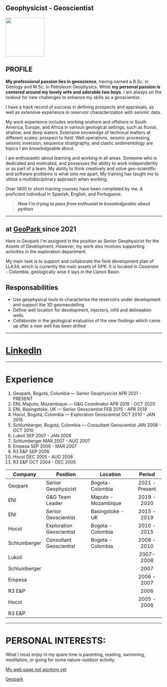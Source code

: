 
## Geophysicist - Geoscientist

<img style="float: center;" src="https://avatars.githubusercontent.com/u/21201884?v=4" width="125" height="125">



## PROFILE
  **My professional passion lies in geoscience**, having earned a B.Sc. in Geology and M.Sc. in Petroleum Geophysics. While **my personal passion is centered around my lovely wife and adorable two boys**. I am always on the lookout for new challenges to enhance my skills as a geoscientist.
  
   I have a track record of success in defining prospects and appraisals, as well as extensive experience in reservoir characterization with seismic data.
   
   My work experience includes working onshore and offshore in South America, Europe, and Africa in various geological settings, such as fluvial, shallow, and deep waters. Extensive knowledge of technical matters at different scales: prospect to field. Well operations, seismic processing, seismic inversion, sequence stratigraphy, and clastic sedimentology are topics I am knowledgeable about.
   
   I am enthusiastic about learning and working in all areas. Someone who is dedicated and motivated, and possesses the ability to work independently or as part of a team. My ability to think creatively and solve geo-scientific and software problems is what sets me apart. My training has taught me to utilize a multidisciplinary approach when working.
   
   Over 1400 hr short training courses have been completed by me. A proficient individual in Spanish, English, and Portuguese.

    
   >  ***Now I'm trying to pass from enthusiat to knowledgeable about python***


---
## at <a href="https://www.geo-park.com" target="_blank">GeoPark </a> since 2021

Here in Geopark I'm assigned in the position as Senior Geophysicist for the Assets of Development. However, my work also involves supporting activities in the exploration department.

My main task is to support and collaborate the field development plan of LLA34, which is currently the main assets of GPK. It is located in *Casanare - Colombia*, geologically wise it lays in the Llanos Basin.

## Responsabilities
- Use geophysical tools to characterise the reservoirs under development and support the 3D geomeodelling
- Define well location for development, injectors, infill and delineation wells
- Collaborate in the geological evaluation of the new findings which came up after a new well has been drilled

  
---


# <a href="https://www.linkedin.com/in/fabioaco" target="_blank">LinkedIn</a>

---

# Experience
1. Geopark, Bogotá, Colombia — Senior Geophysicist
APR 2021 - PRESENT
2. ENI, Maputo, Mozambique — G&G Coordinator
APR 2019 - OCT 2020
3. ENI, Basingstoke, UK — Senior Geoscientist
FEB 2015 - APR 2019
4. Hocol, Bogotá, Colombia — Exploration Geoscientist
OCT 2010 - JAN 2015
5. Schlumberger, Bogotá, Colombia — Consultant Geoscientist
JAN 2008 - OCT 2010
6. Lukoil
SEP 2007 - JAN 2008
7. Schlumberger
MAR 2007 - AUG 2007
8. Empesa
SEP 2006 - MAR 2007
9. R3 E&P
SEP 2006
10. Hocol
DEC 2005 - AUG 2006
11. R3 E&P
OCT 2004 - DEC 2005



| **Company**  | **Position**             | **Location**        |   **Period**   |
|--------------|--------------------------|---------------------|:--------------:|
|Geopark       | Senior Geophysicist      | Bogota-Colombia     | 2021 - Present |
| ENI          | G&G Team Leader          | Maputo - Mozambique |   2019 - 2020  |
| ENI          | Senior Geoscientist      | Basingstoke - UK    |   2015 - 2019  |
| Hocol        | Exploration Geoscientist | Bogota - Colombia   |   2010 - 2015  |
| Schlumberger | Consultant Geoscientist  | Bogota - Colombia   |   2008 - 2010  |
| Lukoil       |                          |                     |    2007-2008   |
| Schlumberger |                          |                     |      2007      |
| Empesa       |                          |                     |   2006 - 2007  |
| R3 E&P       |                          |                     |      2006      |
| Hocol        |                          |                     |   2005 - 2006  |
| R3 E&P       |                          |                     |                |

---

# PERSONAL INTERESTS:

What I most enjoy in my spare time is parenting, reading, swimming, meditation, or going for some nature-outdoor activity. 

[My web page not working yet](https://www.fabioaco.com) 

[Geopark](https://www.geo-park.com/)
